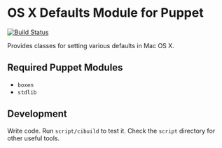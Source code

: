 # OS X Defaults Module for Puppet

[![Build Status](https://travis-ci.org/boxen/puppet-osx.svg?branch=master)](https://travis-ci.org/boxen/puppet-osx)

Provides classes for setting various defaults in Mac OS X.

## Required Puppet Modules

* `boxen`
* `stdlib`

## Development

Write code. Run `script/cibuild` to test it. Check the `script`
directory for other useful tools.
